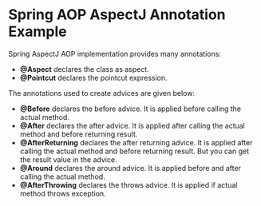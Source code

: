 # Spring AOP AspectJ Annotation Example
Spring AspectJ AOP implementation provides many annotations:

- **@Aspect** declares the class as aspect.
- **@Pointcut** declares the pointcut expression.

The annotations used to create advices are given below:

- **@Before** declares the before advice. It is applied before calling the actual method.
- **@After** declares the after advice. It is applied after calling the actual method and before returning result.
- **@AfterReturning** declares the after returning advice. It is applied after calling the actual method and before returning result. But you can get the result value in the advice.
- **@Around** declares the around advice. It is applied before and after calling the actual method.
- **@AfterThrowing** declares the throws advice. It is applied if actual method throws exception.
